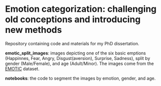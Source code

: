 # Emotion categorization: challenging old conceptions and introducing new methods

Repository containing code and materials for my PhD dissertation. 

**emotic_split_images**: images depicting one of the six basic emptions (Happinnes, Fear, Angry, Disgust(aversion), Surprise, Sadness), split by gender (Male/Female), and age (Adult/Minor). The images come from the [EMOTIC](http://sunai.uoc.edu/emotic/) dataset. 

**notebooks**: the code to segment the images by emotion, gender, and age. 
